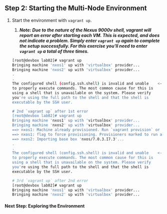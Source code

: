 ## Step 2: Starting the Multi-Node Environment

1. Start the environment with `vagrant up`.  
    1. ***Note: Due to the nature of the Nexus 9000v shell, vagrant will report an error after starting each VM.  This is expected, and does not indicate a problem.  Simply enter `vagrant up` again to complete the setup successfully.  For this exercise you'll need to enter `vagrant up` a total of three times.***

    ```bash
    [root@devbox lab02]# vagrant up
    Bringing machine 'nxos1' up with 'virtualbox' provider...
    Bringing machine 'nxos2' up with 'virtualbox' provider...
    .
    .
    The configured shell (config.ssh.shell) is invalid and unable    <-- Expected error
    to properly execute commands. The most common cause for this is
    using a shell that is unavailable on the system. Please verify
    you're using the full path to the shell and that the shell is
    executable by the SSH user.

    # 2nd `vagrant up` after 1st error
    [root@devbox lab02]# vagrant up
    Bringing machine 'nxos1' up with 'virtualbox' provider...
    Bringing machine 'nxos2' up with 'virtualbox' provider...
    ==> nxos1: Machine already provisioned. Run `vagrant provision` or use the `--provision`
    ==> nxos1: flag to force provisioning. Provisioners marked to run always will still run.
    ==> nxos2: Importing base box 'nxos/7.0.3.I7.3'...
    .
    .
    The configured shell (config.ssh.shell) is invalid and unable    <-- Expected error
    to properly execute commands. The most common cause for this is
    using a shell that is unavailable on the system. Please verify
    you're using the full path to the shell and that the shell is
    executable by the SSH user.

    # 3rd `vagrant up` after 2nd error
    [root@devbox lab02]# vagrant up
    Bringing machine 'nxos1' up with 'virtualbox' provider...
    Bringing machine 'nxos2' up with 'virtualbox' provider...
    ```

#### Next Step: Exploring the Environment
